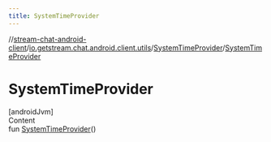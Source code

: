```yaml
---
title: SystemTimeProvider
---
```

//[stream-chat-android-client](../../../index.md)/[io.getstream.chat.android.client.utils](../index.md)/[SystemTimeProvider](index.md)/[SystemTimeProvider](SystemTimeProvider.md)



# SystemTimeProvider  
[androidJvm]  
Content  
fun [SystemTimeProvider](SystemTimeProvider.md)()  



